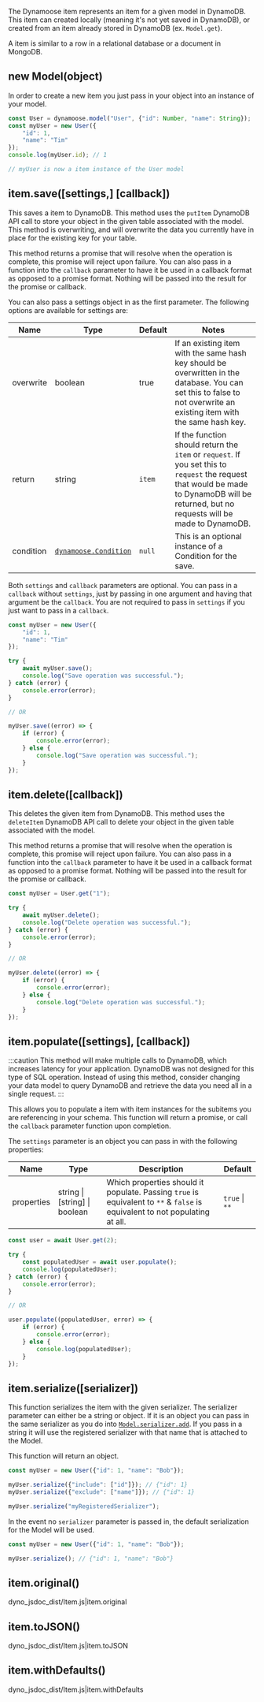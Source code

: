 The Dynamoose item represents an item for a given model in DynamoDB. This item can created locally (meaning it's not yet saved in DynamoDB), or created from an item already stored in DynamoDB (ex. `Model.get`).

A item is similar to a row in a relational database or a document in MongoDB.

## new Model(object)

In order to create a new item you just pass in your object into an instance of your model.

```js
const User = dynamoose.model("User", {"id": Number, "name": String});
const myUser = new User({
	"id": 1,
	"name": "Tim"
});
console.log(myUser.id); // 1

// myUser is now a item instance of the User model
```

## item.save([settings,] [callback])

This saves a item to DynamoDB. This method uses the `putItem` DynamoDB API call to store your object in the given table associated with the model. This method is overwriting, and will overwrite the data you currently have in place for the existing key for your table.

This method returns a promise that will resolve when the operation is complete, this promise will reject upon failure. You can also pass in a function into the `callback` parameter to have it be used in a callback format as opposed to a promise format. Nothing will be passed into the result for the promise or callback.

You can also pass a settings object in as the first parameter. The following options are available for settings are:

| Name | Type | Default | Notes |
|---|---|---|---|
| overwrite | boolean | true | If an existing item with the same hash key should be overwritten in the database. You can set this to false to not overwrite an existing item with the same hash key. |
| return | string | `item` | If the function should return the `item` or `request`. If you set this to `request` the request that would be made to DynamoDB will be returned, but no requests will be made to DynamoDB. |
| condition | [`dynamoose.Condition`](/guide/Condition) | `null` | This is an optional instance of a Condition for the save. |

Both `settings` and `callback` parameters are optional. You can pass in a `callback` without `settings`, just by passing in one argument and having that argument be the `callback`. You are not required to pass in `settings` if you just want to pass in a `callback`.

```js
const myUser = new User({
	"id": 1,
	"name": "Tim"
});

try {
	await myUser.save();
	console.log("Save operation was successful.");
} catch (error) {
	console.error(error);
}

// OR

myUser.save((error) => {
	if (error) {
		console.error(error);
	} else {
		console.log("Save operation was successful.");
	}
});
```

## item.delete([callback])

This deletes the given item from DynamoDB. This method uses the `deleteItem` DynamoDB API call to delete your object in the given table associated with the model.

This method returns a promise that will resolve when the operation is complete, this promise will reject upon failure. You can also pass in a function into the `callback` parameter to have it be used in a callback format as opposed to a promise format. Nothing will be passed into the result for the promise or callback.

```js
const myUser = User.get("1");

try {
	await myUser.delete();
	console.log("Delete operation was successful.");
} catch (error) {
	console.error(error);
}

// OR

myUser.delete((error) => {
	if (error) {
		console.error(error);
	} else {
		console.log("Delete operation was successful.");
	}
});
```

## item.populate([settings], [callback])

:::caution
This method will make multiple calls to DynamoDB, which increases latency for your application. DynamoDB was not designed for this type of SQL operation. Instead of using this method, consider changing your data model to query DynamoDB and retrieve the data you need all in a single request.
:::

This allows you to populate a item with item instances for the subitems you are referencing in your schema. This function will return a promise, or call the `callback` parameter function upon completion.

The `settings` parameter is an object you can pass in with the following properties:

| Name | Type | Description | Default |
| --- | --- | --- | --- |
| properties | string \| [string] \| boolean | Which properties should it populate. Passing `true` is equivalent to `**` & `false` is equivalent to not populating at all. | `true` \| `**` |

```js
const user = await User.get(2);

try {
	const populatedUser = await user.populate();
	console.log(populatedUser);
} catch (error) {
	console.error(error);
}

// OR

user.populate((populatedUser, error) => {
	if (error) {
		console.error(error);
	} else {
		console.log(populatedUser);
	}
});
```

## item.serialize([serializer])

This function serializes the item with the given serializer. The serializer parameter can either be a string or object. If it is an object you can pass in the same serializer as you do into [`Model.serializer.add`](Model#modelserializeraddname-serializer). If you pass in a string it will use the registered serializer with that name that is attached to the Model.

This function will return an object.

```js
const myUser = new User({"id": 1, "name": "Bob"});

myUser.serialize({"include": ["id"]}); // {"id": 1}
myUser.serialize({"exclude": ["name"]}); // {"id": 1}

myUser.serialize("myRegisteredSerializer");
```

In the event no `serializer` parameter is passed in, the default serialization for the Model will be used.

```js
const myUser = new User({"id": 1, "name": "Bob"});

myUser.serialize(); // {"id": 1, "name": "Bob"}
```

## item.original()

dyno_jsdoc_dist/Item.js|item.original

## item.toJSON()

dyno_jsdoc_dist/Item.js|item.toJSON

## item.withDefaults()

dyno_jsdoc_dist/Item.js|item.withDefaults
